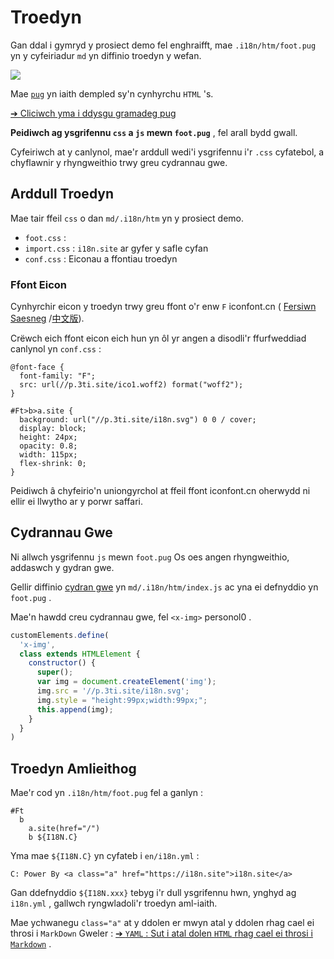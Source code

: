 # Troedyn

Gan ddal i gymryd y prosiect demo fel enghraifft, mae `.i18n/htm/foot.pug` yn y cyfeiriadur `md` yn diffinio troedyn y wefan.

![](https://p.3ti.site/1721286077.avif)

Mae [`pug`](https://pugjs.org) yn iaith dempled sy'n cynhyrchu `HTML` 's.

[➔ Cliciwch yma i ddysgu gramadeg pug](https://pugjs.org)

**Peidiwch ag ysgrifennu `css` a `js` mewn `foot.pug`** , fel arall bydd gwall.

Cyfeiriwch at y canlynol, mae'r arddull wedi'i ysgrifennu i'r `.css` cyfatebol, a chyflawnir y rhyngweithio trwy greu cydrannau gwe.

## Arddull Troedyn

Mae tair ffeil `css` o dan `md/.i18n/htm` yn y prosiect demo.

* `foot.css` :
* `import.css` : `i18n.site` ar gyfer y safle cyfan
* `conf.css` : Eiconau a ffontiau troedyn

### Ffont Eicon

Cynhyrchir eicon y troedyn trwy greu ffont o'r enw `F` iconfont.cn ( [Fersiwn Saesneg](https://www.iconfont.cn/?lang=en-us) /[中文版](https://www.iconfont.cn/?lang=zh)).

Crëwch eich ffont eicon eich hun yn ôl yr angen a disodli'r ffurfweddiad canlynol yn `conf.css` :

```
@font-face {
  font-family: "F";
  src: url(//p.3ti.site/ico1.woff2) format("woff2");
}

#Ft>b>a.site {
  background: url("//p.3ti.site/i18n.svg") 0 0 / cover;
  display: block;
  height: 24px;
  opacity: 0.8;
  width: 115px;
  flex-shrink: 0;
}
```

Peidiwch â chyfeirio'n uniongyrchol at ffeil ffont iconfont.cn oherwydd ni ellir ei llwytho ar y porwr saffari.

## Cydrannau Gwe

Ni allwch ysgrifennu `js` mewn `foot.pug` Os oes angen rhyngweithio, addaswch y gydran gwe.

Gellir diffinio [cydran gwe](https://www.freecodecamp.org/news/build-your-first-web-component/) yn `md/.i18n/htm/index.js` ac yna ei defnyddio yn `foot.pug` .

Mae'n hawdd creu cydrannau gwe, fel `<x-img>` personol0 .

```js
customElements.define(
  'x-img',
  class extends HTMLElement {
    constructor() {
      super();
      var img = document.createElement('img');
      img.src = '//p.3ti.site/i18n.svg';
      img.style = "height:99px;width:99px;";
      this.append(img);
    }
  }
)
```

## Troedyn Amlieithog

Mae'r cod yn `.i18n/htm/foot.pug` fel a ganlyn :

```
#Ft
  b
    a.site(href="/")
    b ${I18N.C}
```

Yma mae `${I18N.C}` yn cyfateb i `en/i18n.yml` :

```
C: Power By <a class="a" href="https://i18n.site">i18n.site</a>
```

Gan ddefnyddio `${I18N.xxx}` tebyg i'r dull ysgrifennu hwn, ynghyd ag `i18n.yml` , gallwch ryngwladoli'r troedyn aml-iaith.

Mae ychwanegu `class="a"` at y ddolen er mwyn atal y ddolen rhag cael ei throsi i `MarkDown` Gweler :
 [➔ `YAML` : Sut i atal dolen `HTML` rhag cael ei throsi i `Markdown`](/i18/qa#H2) .